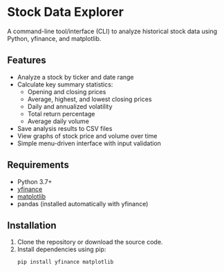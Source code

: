 # Stock Data Explorer

A command-line tool/interface (CLI) to analyze historical stock data using Python, yfinance, and matplotlib.

## Features

- Analyze a stock by ticker and date range
- Calculate key summary statistics:
  - Opening and closing prices
  - Average, highest, and lowest closing prices
  - Daily and annualized volatility
  - Total return percentage
  - Average daily volume
- Save analysis results to CSV files
- View graphs of stock price and volume over time
- Simple menu-driven interface with input validation

## Requirements

- Python 3.7+
- [yfinance](https://pypi.org/project/yfinance/)
- [matplotlib](https://matplotlib.org/)
- pandas (installed automatically with yfinance)

## Installation

1. Clone the repository or download the source code.
2. Install dependencies using pip:
   ```bash
   pip install yfinance matplotlib